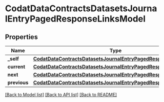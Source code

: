 # CodatDataContractsDatasetsJournalEntryPagedResponseLinksModel


## Properties
Name | Type | Description | Notes
------------ | ------------- | ------------- | -------------
**_self** | [**CodatDataContractsDatasetsJournalEntryPagedResponseHrefModel**](CodatDataContractsDatasetsJournalEntryPagedResponseHrefModel.md) |  | [optional] 
**current** | [**CodatDataContractsDatasetsJournalEntryPagedResponseHrefModel**](CodatDataContractsDatasetsJournalEntryPagedResponseHrefModel.md) |  | [optional] 
**next** | [**CodatDataContractsDatasetsJournalEntryPagedResponseHrefModel**](CodatDataContractsDatasetsJournalEntryPagedResponseHrefModel.md) |  | [optional] 
**previous** | [**CodatDataContractsDatasetsJournalEntryPagedResponseHrefModel**](CodatDataContractsDatasetsJournalEntryPagedResponseHrefModel.md) |  | [optional] 

[[Back to Model list]](../README.md#documentation-for-models) [[Back to API list]](../README.md#documentation-for-api-endpoints) [[Back to README]](../README.md)


